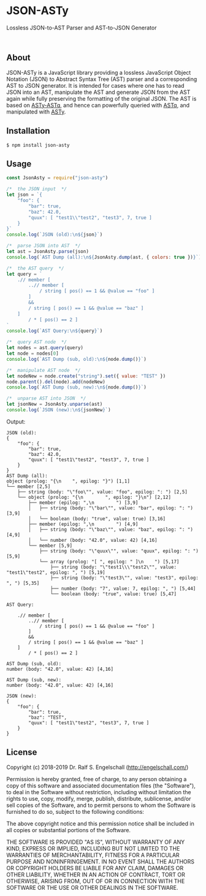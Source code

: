 
JSON-ASTy
=========

Lossless JSON-to-AST Parser and AST-to-JSON Generator

<p/>
<img src="https://nodei.co/npm/json-asty.png?downloads=true&stars=true" alt=""/>

<p/>
<img src="https://david-dm.org/rse/json-asty.png" alt=""/>

About
-----

JSON-ASTy is a JavaScript library providing a lossless JavaScript Object
Notation (JSON) to Abstract Syntax Tree (AST) parser and a corresponding
AST to JSON generator. It is intended for cases where one has to read
JSON into an AST, manipulate the AST and generate JSON from the AST
again while fully preserving the formatting of the original JSON.
The AST is based on [ASTy-ASTq](http://npmjs.com/asty-astq), and
hence can powerfully queried with [ASTq](http://npmjs.com/astq), and
manipulated with [ASTy](http://npmjs.com/asty).

Installation
------------

```shell
$ npm install json-asty
```

Usage
-----

```js
const JsonAsty = require("json-asty")

/*  the JSON input  */
let json = `{
    "foo": {
        "bar": true,
        "baz": 42.0,
        "quux": [ "test1\\"test2", "test3", 7, true ]
    }
}`
console.log(`JSON (old):\n${json}`)

/*  parse JSON into AST  */
let ast = JsonAsty.parse(json)
console.log(`AST Dump (all):\n${JsonAsty.dump(ast, { colors: true })}`)

/*  the AST query  */
let query = `
    .// member [
        ..// member [
            / string [ pos() == 1 && @value == "foo" ]
        ]
        &&
        / string [ pos() == 1 && @value == "baz" ]
    ]
        / * [ pos() == 2 ]
`
console.log(`AST Query:\n${query}`)

/*  query AST node  */
let nodes = ast.query(query)
let node = nodes[0]
console.log(`AST Dump (sub, old):\n${node.dump()}`)

/*  manipulate AST node  */
let nodeNew = node.create("string").set({ value: "TEST" })
node.parent().del(node).add(nodeNew)
console.log(`AST Dump (sub, new):\n${node.dump()}`)

/*  unparse AST into JSON  */
let jsonNew = JsonAsty.unparse(ast)
console.log(`JSON (new):\n${jsonNew}`)
```

Output:

```
JSON (old):
{
    "foo": {
        "bar": true,
        "baz": 42.0,
        "quux": [ "test1\"test2", "test3", 7, true ]
    }
}
AST Dump (all):
object (prolog: "{\n    ", epilog: "}") [1,1]
└── member [2,5]
    ├── string (body: "\"foo\"", value: "foo", epilog: ": ") [2,5]
    └── object (prolog: "{\n        ", epilog: "}\n") [2,12]
        ├── member (epilog: ",\n        ") [3,9]
        │   ├── string (body: "\"bar\"", value: "bar", epilog: ": ") [3,9]
        │   └── boolean (body: "true", value: true) [3,16]
        ├── member (epilog: ",\n        ") [4,9]
        │   ├── string (body: "\"baz\"", value: "baz", epilog: ": ") [4,9]
        │   └── number (body: "42.0", value: 42) [4,16]
        └── member [5,9]
            ├── string (body: "\"quux\"", value: "quux", epilog: ": ") [5,9]
            └── array (prolog: "[ ", epilog: " ]\n    ") [5,17]
                ├── string (body: "\"test1\\\"test2\"", value: "test1\"test2", epilog: ", ") [5,19]
                ├── string (body: "\"test3\"", value: "test3", epilog: ", ") [5,35]
                ├── number (body: "7", value: 7, epilog: ", ") [5,44]
                └── boolean (body: "true", value: true) [5,47]

AST Query:

    .// member [
        ..// member [
            / string [ pos() == 1 && @value == "foo" ]
        ]
        &&
        / string [ pos() == 1 && @value == "baz" ]
    ]
        / * [ pos() == 2 ]

AST Dump (sub, old):
number (body: "42.0", value: 42) [4,16]

AST Dump (sub, new):
number (body: "42.0", value: 42) [4,16]

JSON (new):
{
    "foo": {
        "bar": true,
        "baz": "TEST",
        "quux": [ "test1\"test2", "test3", 7, true ]
    }
}
```

License
-------

Copyright (c) 2018-2019 Dr. Ralf S. Engelschall (http://engelschall.com/)

Permission is hereby granted, free of charge, to any person obtaining
a copy of this software and associated documentation files (the
"Software"), to deal in the Software without restriction, including
without limitation the rights to use, copy, modify, merge, publish,
distribute, sublicense, and/or sell copies of the Software, and to
permit persons to whom the Software is furnished to do so, subject to
the following conditions:

The above copyright notice and this permission notice shall be included
in all copies or substantial portions of the Software.

THE SOFTWARE IS PROVIDED "AS IS", WITHOUT WARRANTY OF ANY KIND,
EXPRESS OR IMPLIED, INCLUDING BUT NOT LIMITED TO THE WARRANTIES OF
MERCHANTABILITY, FITNESS FOR A PARTICULAR PURPOSE AND NONINFRINGEMENT.
IN NO EVENT SHALL THE AUTHORS OR COPYRIGHT HOLDERS BE LIABLE FOR ANY
CLAIM, DAMAGES OR OTHER LIABILITY, WHETHER IN AN ACTION OF CONTRACT,
TORT OR OTHERWISE, ARISING FROM, OUT OF OR IN CONNECTION WITH THE
SOFTWARE OR THE USE OR OTHER DEALINGS IN THE SOFTWARE.

